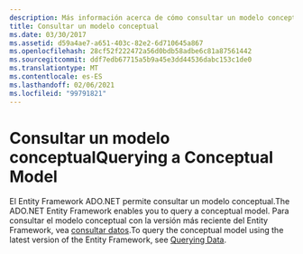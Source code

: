 ```yaml
---
description: Más información acerca de cómo consultar un modelo conceptual
title: Consultar un modelo conceptual
ms.date: 03/30/2017
ms.assetid: d59a4ae7-a651-403c-82e2-6d710645a867
ms.openlocfilehash: 28cf52f222472a56d0bdb58adbe6c81a87561442
ms.sourcegitcommit: ddf7edb67715a5b9a45e3dd44536dabc153c1de0
ms.translationtype: MT
ms.contentlocale: es-ES
ms.lasthandoff: 02/06/2021
ms.locfileid: "99791821"
---
```

# <a name="querying-a-conceptual-model"></a><span data-ttu-id="dd018-103">Consultar un modelo conceptual</span><span class="sxs-lookup"><span data-stu-id="dd018-103">Querying a Conceptual Model</span></span>

<span data-ttu-id="dd018-104">El Entity Framework ADO.NET permite consultar un modelo conceptual.</span><span class="sxs-lookup"><span data-stu-id="dd018-104">The ADO.NET Entity Framework enables you to query a conceptual model.</span></span> <span data-ttu-id="dd018-105">Para consultar el modelo conceptual con la versión más reciente del Entity Framework, vea [consultar datos](/ef/ef6/querying/index).</span><span class="sxs-lookup"><span data-stu-id="dd018-105">To query the conceptual model using the latest version of the Entity Framework, see [Querying Data](/ef/ef6/querying/index).</span></span>
